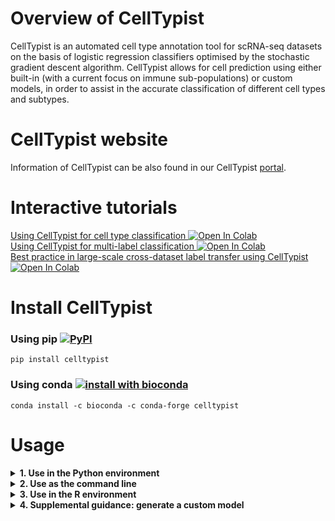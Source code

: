# Overview of CellTypist
CellTypist is an automated cell type annotation tool for scRNA-seq datasets on the basis of logistic regression classifiers optimised by the stochastic gradient descent algorithm. CellTypist allows for cell prediction using either built-in (with a current focus on immune sub-populations) or custom models, in order to assist in the accurate classification of different cell types and subtypes.

# CellTypist website
Information of CellTypist can be also found in our CellTypist [portal](https://www.celltypist.org).

# Interactive tutorials
[Using CellTypist for cell type classification ![Open In Colab](https://colab.research.google.com/assets/colab-badge.svg)](https://colab.research.google.com/github/Teichlab/celltypist/blob/main/notebook/celltypist_tutorial.ipynb)  
[Using CellTypist for multi-label classification ![Open In Colab](https://colab.research.google.com/assets/colab-badge.svg)](https://colab.research.google.com/github/Teichlab/celltypist/blob/main/notebook/celltypist_tutorial_ml.ipynb)  
[Best practice in large-scale cross-dataset label transfer using CellTypist ![Open In Colab](https://colab.research.google.com/assets/colab-badge.svg)](https://colab.research.google.com/github/Teichlab/celltypist/blob/main/notebook/celltypist_tutorial_cv.ipynb)

# Install CellTypist
### Using pip [![PyPI](https://img.shields.io/pypi/v/celltypist.svg?color=brightgreen&style=flat)](https://pypi.org/project/celltypist)
```console
pip install celltypist
```

### Using conda [![install with bioconda](https://img.shields.io/conda/vn/bioconda/celltypist.svg?color=brightgreen&style=flat)](https://anaconda.org/bioconda/celltypist)
```console
conda install -c bioconda -c conda-forge celltypist
```

# Usage

<details>
<summary><strong>1. Use in the Python environment</strong></summary>

+ <details>
  <summary><strong>1.1. Import the module</strong></summary>

  ```python
  import celltypist
  from celltypist import models
  ```
  </details>

+ <details>
  <summary><strong>1.2. Download available models</strong></summary>

  The models serve as the basis for cell type predictions. Information of available models can be also found [here](https://www.celltypist.org/models).
  ```python
  #Show all available models that can be downloaded and used.
  models.models_description()
  #Download a specific model, for example, `Immune_All_Low.pkl`.
  models.download_models(model = 'Immune_All_Low.pkl')
  #Download a list of models, for example, `Immune_All_Low.pkl` and `Immune_All_High.pkl`.
  models.download_models(model = ['Immune_All_Low.pkl', 'Immune_All_High.pkl'])
  #Update the models by re-downloading the latest versions if you think they may be outdated.
  models.download_models(model = ['Immune_All_Low.pkl', 'Immune_All_High.pkl'], force_update = True)
  #Show the local directory storing these models.
  models.models_path
  ```
  A simple way is to download all available models. Since each model is on average 1 megabyte (MB), we encourage the users to download all of them.
  ```python
  #Download all the available models.
  models.download_models()
  #Update all models by re-downloading the latest versions if you think they may be outdated.
  models.download_models(force_update = True)
  ```
  </details>

+ <details>
  <summary><strong>1.3. Overview of the models</strong></summary>

  All models are serialised in a binary format by [pickle](https://docs.python.org/3/library/pickle.html).
  ```python
  #Get an overview of the models that are downloaded in `1.2.`.
  #By default (`on_the_fly = False`), all possible models (even those that are not downloaded) are shown.
  models.models_description(on_the_fly = True)
  ```
  </details>

+ <details>
  <summary><strong>1.4. Inspect the model of interest</strong></summary>

  To take a look at a given model, load the model as an instance of the `Model` class as defined in CellTypist.
  ```python
  #Select the model from the above list. If the `model` argument is not provided, will default to `Immune_All_Low.pkl`.
  model = models.Model.load(model = 'Immune_All_Low.pkl')
  #Examine cell types contained in the model.
  model.cell_types
  #Examine genes/features contained in the model.
  model.features
  #The stochastic gradient descent logistic regression classifier within the model.
  model.classifier
  #The standard scaler within the model (used to scale the input query data).
  model.scaler
  #The model information.
  model.description
  ```
  </details>

+ <details>
  <summary><strong>1.5. Celltyping based on the input of count table</strong></summary>
  CellTypist accepts the input data as a count table (cell-by-gene or gene-by-cell) in the format of `.txt`, `.csv`, `.tsv`, `.tab`, `.mtx` or `.mtx.gz`. A raw count matrix (reads or UMIs) is required. Non-expressed genes (if you are sure of their expression absence in your data) are suggested to be included in the input table as well, as they point to the negative transcriptomic signatures when compared with the model used.
  ```python
  #Get a demo test data. This is a UMI count csv file with cells as rows and gene symbols as columns.
  input_file = celltypist.samples.get_sample_csv()
  ```
  Assign the cell type labels from the model to the input test cells using the `annotate` function.
  ```python
  #Predict the identity of each input cell.
  predictions = celltypist.annotate(input_file, model = 'Immune_All_Low.pkl')
  #Alternatively, the model argument can be a previously loaded `Model` as in 1.4.
  predictions = celltypist.annotate(input_file, model = model)
  ```
  If your input file is in a gene-by-cell format (genes as rows and cells as columns), pass in the `transpose_input = True` argument. In addition, if the input is provided in the `.mtx` format, you will also need to specify the `gene_file` and `cell_file` arguments as the files containing names of genes and cells, respectively.
  ```python
  #In case your input file is a gene-by-cell table.
  predictions = celltypist.annotate(input_file, model = 'Immune_All_Low.pkl', transpose_input = True)
  #In case your input file is a gene-by-cell mtx file.
  predictions = celltypist.annotate(input_file, model = 'Immune_All_Low.pkl', transpose_input = True, gene_file = '/path/to/gene/file.txt', cell_file = '/path/to/cell/file.txt')
  ```
  Again, if the `model` argument is not specified, CellTypist will by default use the `Immune_All_Low.pkl` model.  
  
  The `annotate` function will return an instance of the `AnnotationResult` class as defined in CellTypist.
  ```python
  #Summary information for the prediction result.
  str(predictions)
  #Examine the predicted cell type labels.
  predictions.predicted_labels
  #Examine the matrix representing the decision score of each cell belonging to a given cell type.
  predictions.decision_matrix
  #Examine the matrix representing the probability each cell belongs to a given cell type (transformed from decision matrix by the sigmoid function).
  predictions.probability_matrix
  ```
  By default, with the `annotate` function, each query cell is predicted into the cell type with the largest score/probability among all possible cell types (`mode = 'best match'`). This mode is straightforward and can be used to differentiate between highly homogeneous cell types.  
  
  However, in some scenarios where a query cell cannot be assigned to any cell type in the reference model (i.e., a novel cell type) or can be assigned to multiple cell types (i.e., multi-label classification), a mode of probability match can be turned on (`mode = 'prob match'`) with a probability cutoff (default to 0.5, `p_thres = 0.5`) to decide the cell types (none, 1, or multiple) assigned for a given cell.
  ```python
  #Query cell will get the label of 'Unassigned' if it fails to pass the probability cutoff in each cell type.
  #Query cell will get multiple label outputs (concatenated by '|') if more than one cell type passes the probability cutoff.
  predictions = celltypist.annotate(input_file, model = 'Immune_All_Low.pkl', mode = 'prob match', p_thres = 0.5)
  ```
  The three tables in the `AnnotationResult` (`.predicted_labels`, `.decision_matrix` and `.probability_matrix`) can be written out to local files (tables) by the function `to_table`, specifying the target `folder` for storage and the `prefix` common to each table.
  ```python
  #Export the three results to csv tables.
  predictions.to_table(folder = '/path/to/a/folder', prefix = '')
  #Alternatively, export the three results to a single Excel table (.xlsx).
  predictions.to_table(folder = '/path/to/a/folder', prefix = '', xlsx = True)
  ```
  The resulting `AnnotationResult` can be also transformed to an [AnnData](https://anndata.readthedocs.io/en/latest/) which stores the expression matrix in the log1p normalised format (to 10,000 counts per cell) by the function `to_adata`. The predicted cell type labels can be inserted to this `AnnData` as well by specifying `insert_labels = True` (which is the default behavior of `to_adata`).  
  
  Confidence scores of query cells can be inserted by specifying `insert_conf = True` (which is also the default behavior of `to_adata`). The scores correspond to the probabilities of cell predictions based on either `predictions.predicted_labels.predicted_labels` or `predictions.predicted_labels.majority_voting` (see `1.7.`), which can be specified by `insert_conf_by` (default to the former, `predicted_labels`).
  ```python
  #Get an `AnnData` with predicted labels and confidence scores embedded into the observation metadata columns.
  adata = predictions.to_adata(insert_labels = True, insert_conf = True)
  #Inspect these columns (`predicted_labels` and `conf_score`).
  adata.obs
  ```
  In addition, you can insert the decision matrix into the `AnnData` by passing in `insert_decision = True`, which represents the decision scores of each cell type distributed across the input cells. Alternatively, setting `insert_prob = True` will insert the probability matrix into the `AnnData`. The latter is the recommended way as probabilities are more interpretable (though sometimes not all query datasets converge to a meaningful range of probability values).  
    
  After the insertion, multiple columns will show up in the cell metadata of `AnnData`, with each column's name as a cell type name. Of note, all these columns (including the `predicted_labels` and `conf_score`) can be prefixed with a specific string by setting `prefix` in `to_adata`.
  ```python
  #Get an `AnnData` with predicted labels, confidence scores, and decision matrix.
  adata = predictions.to_adata(insert_labels = True, insert_conf = True, insert_decision = True)
  #Get an `AnnData` with predicted labels, confidence scores, and probability matrix (recommended).
  adata = predictions.to_adata(insert_labels = True, insert_conf = True, insert_prob = True)
  ```
  You can now manipulate this object with any functions or modules applicable to `AnnData`. Actually, CellTypist provides a quick function `to_plots` to visualise your `AnnotationResult` and store the figures without the need of explicitly transforming it into an `AnnData`.
  ```python
  #Visualise the predicted cell types overlaid onto the UMAP.
  predictions.to_plots(folder = '/path/to/a/folder', prefix = '')
  ```
  A different prefix for the output figures can be specified with the `prefix` tag, and UMAP coordinates will be generated for the input dataset using a canonical [Scanpy](https://scanpy.readthedocs.io/en/stable/) pipeline. The labels in the figure may be crowded if too many cell types are predicted (can be alleviated by a majority voting process, see `1.7.`).  
    
  If you also would like to inspect the decision score and probability distributions for each cell type involved in the model, pass in the `plot_probability = True` argument. This may take a bit longer time as one figure will be generated for each of the cell types from the model.
  ```python
  #Visualise the decision scores and probabilities of each cell type overlaid onto the UMAP as well.
  predictions.to_plots(folder = '/path/to/a/folder', prefix = '', plot_probability = True)
  ```
  Multiple figures will be generated, including the predicted cell type labels overlaid onto the UMAP space, plus the decision score and probability distributions of each cell type on the UMAP.
  </details>

+ <details>
  <summary><strong>1.6. Celltyping based on AnnData</strong></summary>

  CellTypist also accepts the input data as an [AnnData](https://anndata.readthedocs.io/en/latest/) generated from for example [Scanpy](https://scanpy.readthedocs.io/en/stable/).  
    
  Since the expression of each gene will be centred and scaled by matching with the mean and standard deviation of that gene in the provided model, CellTypist requires a logarithmised and normalised expression matrix stored in the `AnnData` (log1p normalised expression to 10,000 counts per cell). CellTypist will try the `.X` attribute first, and if it does not suffice, try the `.raw.X` attribute. If none of them fit into the desired data type or the expression matrix is not properly normalised, an error will be raised.
  ```python
  #Provide the input as an `AnnData`.
  predictions = celltypist.annotate('/path/to/input.h5ad', model = 'Immune_All_Low.pkl')
  #Alternatively, the input can be specified as an `AnnData` already loaded in memory.
  predictions = celltypist.annotate(a_loaded_adata, model = 'Immune_All_Low.pkl')
  ```
  All the parameters and downstream operations are the same as in `1.5.`, except that 1) the transformed `AnnData` from `to_adata` stores all the expression matrix and other information as is in the original object. 2) when generating the visualisation figures, existing UMAP coordinates will be used. If no UMAP coordinates are found, CellTypist will fall back on the neighborhood graph to yield new 2D UMAP projections. If none is available, a canonical Scanpy pipeline will be performed to generate the UMAP coordinates as in `1.5.`.  
    
  Of note, when the input is an `AnnData`, compared to the visualisations in `1.5.`, a more useful way for visualising the prediction result is to use the function `celltypist.dotplot`, which quantitatively compares the CellTypist prediction result with the cell types (or clusters) pre-defined and stashed in the `AnnData` by the user. Specifically, a dot plot will be generated, demonstrating the match between CellTypist predictions and manual annotations (or clusters). For each cell type or cluster (each column within the dot plot), this plot shows how it can be 'decomposed' into different cell types predicted by CellTypist.
  ```python
  #Examine the correspondence between CellTypist predictions (`use_as_prediction`) and manual annotations (`use_as_reference`).
  #Here, `predicted_labels` from `predictions.predicted_labels` is used as the prediction result from CellTypist.
  #`use_as_prediction` can be also set as `majority_voting` (see `1.7.`).
  celltypist.dotplot(predictions, use_as_reference = 'column_key_of_manual_annotation', use_as_prediction = 'predicted_labels')
  ```
  </details>

+ <details>
  <summary><strong>1.7. Use a majority voting classifier combined with celltyping</strong></summary>

  By default, CellTypist will only do the prediction jobs to infer the identities of input cells, which renders the prediction of each cell independent. To combine the cell type predictions with the cell-cell transcriptomic relationships, CellTypist offers a majority voting approach based on the idea that similar cell subtypes are more likely to form a (sub)cluster regardless of their individual prediction outcomes.
  To turn on the majority voting classifier in addition to the CellTypist predictions, pass in `majority_voting = True` to the `annotate` function.
  ```python
  #Turn on the majority voting classifier as well.
  predictions = celltypist.annotate(input_file, model = 'Immune_All_Low.pkl', majority_voting = True)
  ```
  During the majority voting, to define cell-cell relations, CellTypist will use a heuristic over-clustering approach according to the size of the input data with the aid of a Leiden clustering pipeline. Users can also provide their own over-clustering result to the `over_clustering` argument. This argument can be specified in several ways:
     1) an input plain file with the over-clustering result of one cell per line.
     2) a string key specifying an existing cell metadata column in the `AnnData` (pre-created by the user).
     3) a list-like object (such as a numpy 1D array) indicating the over-clustering result of all cells.
     4) if none of the above is provided, will use a heuristic over-clustering approach, noted above.
  ```python
  #Add your own over-clustering result.
  predictions = celltypist.annotate(input_file, model = 'Immune_All_Low.pkl', majority_voting = True, over_clustering = '/path/to/over_clustering/file')
  ```
  There is also a `min_prop` parameter (defaults to 0) which controls the minimum proportion of cells from the dominant cell type required to name a given subcluster by this cell type. Subcluster that fails to pass this proportion threshold will be assigned `Heterogeneous`.  
    
  Similarly, an instance of the `AnnotationResult` class will be returned.
  ```python
  #Examine the predicted cell type labels.
  predictions.predicted_labels
  #Examine specifically the majority-voting results.
  predictions.predicted_labels.majority_voting
  #Examine the matrix representing the decision score of each cell belonging to a given cell type.
  predictions.decision_matrix
  #Examine the matrix representing the probability each cell belongs to a given cell type (transformed from decision matrix by the sigmoid function).
  predictions.probability_matrix
  ```
  Compared to the results without majority-voting functionality as in `1.5.` and `1.6.`, the `.predicted_labels` attribute now has two extra columns (`over_clustering` and `majority_voting`) in addition to the column `predicted_labels`.  
    
  Other parameters and downstream operations are the same as in `1.5.` and `1.6.`. Note that due to the majority-voting results added, the exported tables (by `to_table`), the transformed `AnnData` (by `to_adata`), and the visualisation figures (by `to_plots`) will all have additional outputs or information indicating the majority-voting outcomes. For example, when using the function `celltypist.dotplot`, you can set `use_as_prediction = 'majority_voting'` to visualise the match between majority-voting results with manual annotations. The other example is that when using `to_adata`, you can specify `insert_conf_by = 'majority_voting'` to have the confidence scores corresponding to the majority-voting result instead of raw predictions (`insert_conf_by = 'predicted_labels'` which is the default).
  ```python
  #Examine the correspondence between CellTypist predictions (`use_as_prediction`) and manual annotations (`use_as_reference`).
  celltypist.dotplot(predictions, use_as_reference = 'column_key_of_manual_annotation', use_as_prediction = 'majority_voting')
  ```
  </details>
</details>

<details>
<summary><strong>2. Use as the command line</strong></summary>

+ <details>
  <summary><strong>2.1. Check the command line options</strong></summary>

  ```bash
  celltypist --help
  ```
  </details>

+ <details>
  <summary><strong>2.2. Download all available models</strong></summary>

  ```bash
  celltypist --update-models
  ```
  This will download the latest models from the remote server.
  </details>

+ <details>
  <summary><strong>2.3. Overview of the models</strong></summary>

  ```bash
  celltypist --show-models
  ```
  </details>

+ <details>
  <summary><strong>2.4. Celltyping based on the input of count table</strong></summary>

  See `1.5.` for the format of the desired count matrix.
  ```bash
  celltypist --indata /path/to/input/file --model Immune_All_Low.pkl --outdir /path/to/outdir
  ```
  You can add a different model to be used in the `--model` option. If the `--model` is not provided, CellTypist will by default use the `Immune_All_Low.pkl` model. The output directory will be set to the current working directory if `--outdir` is not specified.  
    
  If your input file is in a gene-by-cell format (genes as rows and cells as columns), add the `--transpose-input` option.
  ```bash
  celltypist --indata /path/to/input/file --model Immune_All_Low.pkl --outdir /path/to/outdir --transpose-input
  ```
  If the input is provided in the `.mtx` format, you will also need to specify the `--gene-file` and `--cell-file` options as the files containing names of genes and cells, respectively.  
    
  The default mode (`--mode best_match`) for prediction is to choose the cell type with the largest score/probability as the final prediction; setting `--mode prob_match` combined with a probability threshold (default to 0.5, `--p-thres 0.5`) will enable a multi-label classification, which assigns 0 (i.e., unassigned), 1, or >=2 cell type labels to each query cell.  
    
  Other options that control the output files of CellTypist include `--prefix` which adds a custom prefix and `--xlsx` which merges the output files into one xlsx table. Check `celltypist --help` for more details.
  </details>

+ <details>
  <summary><strong>2.5. Celltyping based on AnnData</strong></summary>

  See `1.6.` for the requirement of the expression matrix in the AnnData object (`.h5ad`).
  ```bash
  celltypist --indata /path/to/input/adata --model Immune_All_Low.pkl --outdir /path/to/outdir
  ```
  Other command line options are the same as in `2.4.`.
  </details>

+ <details>
  <summary><strong>2.6. Use a majority voting classifier combined with celltyping</strong></summary>
  See `1.7.` for how the majority voting classifier works.
  ```bash
  celltypist --indata /path/to/input/file --model Immune_All_Low.pkl --outdir /path/to/outdir --majority-voting
  ```
  During the majority voting, to define cell-cell relations, CellTypist will use a heuristic over-clustering approach according to the size of the input data with the aid of a Leiden clustering pipeline. Users can also provide their own over-clustering result to the `--over-clustering` option. This option can be specified in several ways:
     1) an input plain file with the over-clustering result of one cell per line.
     2) a string key specifying an existing cell metadata column in the `AnnData` (pre-created by the user).
     3) if none of the above is provided, will use a heuristic over-clustering approach, noted above.
  ```bash
  celltypist --indata /path/to/input/file --model Immune_All_Low.pkl --outdir /path/to/outdir --majority-voting --over-clustering /path/to/over_clustering/file
  ```
  There is also a `--min-prop` option (defaults to 0) which controls the minimum proportion of cells from the dominant cell type required to name a given subcluster by this cell type. Subcluster that fails to pass this proportion threshold will be assigned `Heterogeneous`.  
    
  Other command line options are the same as in `2.4.`.
  </details>

+ <details>
  <summary><strong>2.7. Generate visualisation figures for the results</strong></summary>

  In addition to the tables output by CellTypist, you have the option to generate multiple figures to get an overview of your prediction results. See `1.5.`, `1.6.` and `1.7.` for what these figures represent.
  ```bash
  #Plot the results after the celltyping process.
  celltypist --indata /path/to/input/file --model Immune_All_Low.pkl --outdir /path/to/outdir --plot-results
  #Plot the results after the celltyping and majority-voting processes.
  celltypist --indata /path/to/input/file --model Immune_All_Low.pkl --outdir /path/to/outdir --majority-voting --plot-results
  ```
  </details>
</details>

<details>
<summary><strong>3. Use in the R environment</strong></summary>

Currently, there is no plan for R compatibility. Try to convert R objects into AnnData for use in CellTypist.
</details>

<details>
<summary><strong>4. Supplemental guidance: generate a custom model</strong></summary>

## Supplemental guidance: generate a custom model

As well as the models provided by CellTypist (see `1.2.`), you can generate your own model from which the cell type labels can be transferred to another scRNA-seq dataset. This will be most useful when a large and comprehensive reference atlas is trained for future use, or when the similarity between two scRNA-seq datasets is under examination.  
  
### Inputs for data training
The inputs for CellTypist training comprise the gene expression data, the cell annotation details (i.e., cell type labels), and in some scenarios the genes used. To facilitate the training process, the `train` function (see below) has been designed to accommodate different kinds of input formats:
   1) The gene expression data can be provided as a path to the expression table (such as `.csv` and `.mtx`), or a path to the `AnnData` (`.h5ad`), with the former containing raw counts (in order to reduce the file size) while the latter containing log1p normalised expression (to 10,000 counts per cell) stored in `.X` or `.raw.X`. In addition to specifying the paths, you can provide any array-like objects (e.g., `csr_matrix`) or `AnnData` which are already loaded in memory (both should be in the log1p format). A cell-by-gene format (cells as rows and genes as columns) is required.
   2) The cell type labels can be supplied as a path to the file containing cell type label per line corresponding to the cells in gene expression data. Any list-like objects (such as a `tuple` or `series`) are also acceptable. If the gene expression data is input as an `AnnData`, you can also provide a column name from its cell metadata (`.obs`) which represents information of cell type labels.
   3) The genes will be automatically extracted if the gene expression data is provided as a table file, an `AnnData` or a `DataFrame`. Otherwise, you need to specify a path to the file containing one gene per line corresponding to the genes in the gene expression data. Any list-like objects (such as a `tuple` or `series`) are also acceptable.

### One-pass data training
Derive a new model by training the data using the `celltypist.train` function:
```python
#Training a CellTypist model.
new_model = celltypist.train(expression_input, labels = label_input, genes = gene_input)
```
If the input is a table file, an `AnnData` or a `DataFrame`, genes will be automatically extracted and the `genes` tag can thus be omitted from the above code. If your input is in a gene-by-cell format (genes as rows and cells as columns), remember to pass in the `transpose_input = True` argument.  
  
Before the training is conducted, the gene expression format will be checked to make sure the input data is supplied as required. For example, the expression matrix should be in log1p normalised expression (to 10,000 counts per cell) if the input is an `AnnData`. This means when you subset the input with given genes (e.g., by highly variable genes), an error may be raised as CellTypist cannot judge the input as properly normalised with only a subset of genes. In such a case, pass in `check_expression = False` to skip the expression format check.
```python
#Training a CellTypist model with only subset of genes (e.g., highly variable genes).
#Restricting the input to a subset of genes can accelerate the training process.
#Use `AnnData` here as an example.
new_model = celltypist.train(some_adata[:, some_adata.var.highly_variable], labels = label_input, check_expression = False)
```
By default, data is trained using a traditional logistic regression classifier. This classifier is well suited to datasets of small or intermediate sizes (as an empirical estimate, <= 100k cells), and usually leads to an unbiased probability range with less parameter tuning. Among the training parameters, three important ones are `solver` which (if not specified by the user) is selected based on the size of the input data by CellTypist, `C` which sets the inverse of L2 regularisation strength, and `max_iter` which controls the maximum number of iterations before reaching the minimum of the cost function. Other (hyper)parameters from [LogisticRegression](https://scikit-learn.org/stable/modules/generated/sklearn.linear_model.LogisticRegression.html) are also applicable in the `train` function.  
  
When the dimensions of the input data are large, training may take longer time even with CPU parallelisation (achieved by the `n_jobs` argument). To reduce the training time as well as to add some randomness to the classifier's solution, a stochastic gradient descent (SGD) logistic regression classifier can be enabled by `use_SGD = True`.
```python
#Training a CellTypist model with SGD learning.
new_model = celltypist.train(expression_input, labels = label_input, genes = gene_input, use_SGD = True)
```
A logistic regression classifier with SGD learning reduces the training burden dramatically and has a comparable performance versus a traditional logistic regression classifier. A minor caveat is that more careful model parameter tuning may be needed if you want to utilise the probability values from the model for scoring cell types in the prediction step (the selection of the most likely cell type for each query cell is not influenced however). Among the training parameters, two important ones are `alpha` which sets the L2 regularisation strength and `max_iter` which controls the maximum number of iterations. Other (hyper)parameters from [SGDClassifier](https://scikit-learn.org/stable/modules/generated/sklearn.linear_model.SGDClassifier.html) are also applicable in the `train` function.  
  
When the training data contains a huge number of cells (for example >500k cells) or more randomness in selecting cells for training is needed, you may consider using the mini-batch version of the SGD logistic regression classifier by specifying `use_SGD = True` and `mini_batch = True`. As a result, in each epoch (default to 10 epochs, `epochs = 10`), cells are binned into equal-sized (the size is default to 1000, `batch_size = 1000`) random batches, and are trained in a batch-by-batch manner (default to 100 batches, `batch_number = 100`).
```python
#Get a CellTypist model with SGD mini-batch training.
new_model = celltypist.train(expression_input, labels = label_input, genes = gene_input, use_SGD = True, mini_batch = True)
```
By selecting part of cells for training (default to 1,000,000 cells with possible duplications, `epochs` x `batch_size` x `batch_number`), training time can be again reduced and the performance of the derived model is shown to persist as compared to the above two methods. Since some rare cell types may be undersampled during this procedure, you can pass in the `balance_cell_type = True` argument to sample rare cell types with a higher probability, ensuring close-to-even cell type distributions in mini-batches (subject to the maximum number of cells that can be provided by a given cell type).
  
There are also some free texts that can be inserted (e.g., `date`) to describe the model. Check out the `celltypist.train` for more information.  
  
The resulting model is an instance of the `Model` class as in `1.4.`, and can be manipulated as with other CellTypist models.  
  
Save this model locally:
```python
#Write out the model.
new_model.write('/path/to/local/folder/some_model_name.pkl')
```
A suggested location for stashing the model is the `models.models_path` (see `1.2.`). Through this, all models (including the models provided by CellTypist) will be in the same folder, and can be accessed in the same manner as in `1.4.`.
```python
#Write out the model in the `models.models_path` folder.
new_model.write(f'{models.models_path}/some_model_name.pkl')
```
To leverage this model, first load it by `models.Model.load`.
```python
new_model = models.Model.load('/path/to/local/folder/some_model_name.pkl')
```
This model can be used as with the built-in CellTypist models, for example, it can be specified as the `model` argument in `annotate`.
```python
#Predict the identity of each input cell with the new model.
predictions = celltypist.annotate(input_file, model = new_model)
#Alternatively, just specify the model path (recommended as this ensures the model is intact every time it is loaded).
predictions = celltypist.annotate(input_file, model = '/path/to/local/folder/some_model_name.pkl')
#If the model is stored in `models.models_path`, only the model name is needed.
predictions = celltypist.annotate(input_file, model = 'some_model_name.pkl')
```
Downstream operations are the same as in `1.4.`, `1.5.`, `1.6.`, and `1.7.`.

### Two-pass data training incorporating feature selection
Some scRNA-seq datasets may involve the noise mostly from genes not helpful or even detrimental to the characterisation of cell types. To mitigate this, `celltypist.train` has the option (`feature_selection = True`) to do a fast feature selection based on the feature importance (here, the absolute regression coefficients) using SGD learning. In short, top important genes (default: `top_genes = 300`) are selected from each cell type, and are further combined across cell types as the final feature set. The classifier is then re-run using the corresponding subset of the input data.
```python
#Two-pass data training with traditional logistic regression after SGD-based feature selection.
new_model = celltypist.train(expression_input, labels = label_input, genes = gene_input, feature_selection = True)
#Two-pass data training with SGD learning after feature selection.
new_model = celltypist.train(expression_input, labels = label_input, genes = gene_input, use_SGD = True, feature_selection = True)
#Two-pass data training with SGD mini-batch training after feature selection.
new_model = celltypist.train(expression_input, labels = label_input, genes = gene_input, use_SGD = True, mini_batch = True, feature_selection = True)
```
If you prefer other feature selection approaches and obtain a set of genes which are designated as important features, you can subset your input data and train the CellTypist model accordingly. As noted in the previous section, remember to pass in the `check_expression = False` argument.
```python
new_model = celltypist.train(expression_input_subset, labels = label_input, genes = gene_input, check_expression = False)
```
The downstream workflow is the same as that from one-pass data training.
</details>
